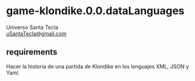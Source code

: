 # game-klondike.0.0.dataLanguages
Universo Santa Tecla  
[uSantaTecla@gmail.com](mailto:uSantaTecla@gmail.com)  
  
## requirements 
Hacer la historia de una partida de Klondike en los lenguajes XML, JSON y Yaml.

